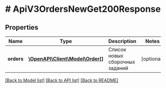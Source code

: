 # # ApiV3OrdersNewGet200Response

## Properties

Name | Type | Description | Notes
------------ | ------------- | ------------- | -------------
**orders** | [**\OpenAPI\Client\Model\Order[]**](Order.md) | Список новых сборочных заданий | [optional]

[[Back to Model list]](../../README.md#models) [[Back to API list]](../../README.md#endpoints) [[Back to README]](../../README.md)
